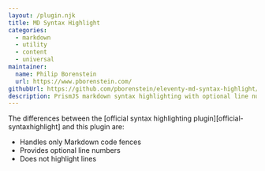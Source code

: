 ```yaml
---
layout: /plugin.njk
title: MD Syntax Highlight
categories:
  - markdown
  - utility
  - content
  - universal
maintainer:
  name: Philip Borenstein
  url: https://www.pborenstein.com/
githubUrl: https://github.com/pborenstein/eleventy-md-syntax-highlight/blob/master/plugin.js
description: PrismJS markdown syntax highlighting with optional line numbers for Eleventy.
---
```

The differences between the
[official syntax highlighting plugin][official-syntaxhighlight]
and this plugin are:

- Handles only Markdown code fences
- Provides optional line numbers
- Does not highlight lines
